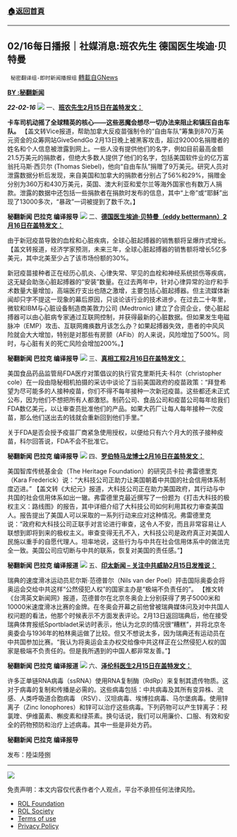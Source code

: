 ###  [:house:返回首頁](https://github.com/ourhimalayas/txt)
---


## 02/16每日播报｜社媒消息:班农先生 德国医生埃迪·贝特曼
` 秘密翻译组-即时新闻播报组` [轉載自GNews](https://gnews.org/zh-hans/2012701/)

**[BY :秘翻新闻](https://gtv.org/broadcast/watch/620c93b0432ae869226d6537)**

***22-02-16***
![](https://assets.gnews.org/wp-content/uploads/2022/02/s1-1.jpg)
一、**[班农先生2月15日在盖特发文：](https://gettr.com/post/pullqf412e)**

**卡车司机动摇了全球精英的核心——这些恶魔会想尽一切办法来阻止和镇压自由车队。** 【盖文转Vice报道，帮助加拿大反疫苗强制令的“自由车队”筹集到870万美元资金的众筹网站GiveSendGo 2月13日晚上被黑客攻击，超过92000名捐赠者的姓名和个人信息被泄露到网上。一些人没有提供他们的名字，例如目前最高金额21.5万美元的捐款者，但绝大多数人提供了他们的名字，包括美国软件业的亿万富翁托马斯·西贝尔 (Thomas Siebel)，他向“自由车队”捐赠了9万美元。研究人员对泄露数据分析后发现，来自美国和加拿大的捐款者分别占了56%和29%，捐赠金分别为360万和430万美元，英国、澳大利亚和爱尔兰等海外国家也有数万人捐款。泄露的数据中还包括一些捐款者在捐款时发布的信息，其中“上帝”或“耶稣”出现了13000多次，“暴政”一词被提到了数千次。】

**秘翻新闻 巴拉克 编译报导**
![](https://assets.gnews.org/wp-content/uploads/2022/02/s2.jpg)
二、**[德国医生埃迪·贝特曼（eddy bettermann）2月16日在盖特发文：](https://gettr.com/post/puqug05408)**

由于新冠疫苗导致的血栓和心脏疾病，全球心脏起搏器的销售额将呈爆炸式增长。 【盖文转报道，经济学家预测，未来三年，全球心脏起搏器的销售额将增长5亿多美元，其中北美至少占了该市场份额的30%。

新冠疫苗接种者正在经历心肌炎、心律失常、罕见的血栓和神经系统损伤等疾病，这无疑会助涨心脏起搏器的“安装”数量。在过去两年中，针对心律异常的治疗和手术数量大量增加，高端医疗支出也随之激增，主要包括心脏起搏器。但主流媒体新闻却只字不提这一现象的幕后原因，只谈论该行业的技术进步。在过去二十年里，微软和IBM与心脏设备制造商美敦力公司 (Medtronic) 建立了合资企业，使心脏起搏器可以由心脏病专家通过互联网控制，并获得最新的心脏数据。但如果发生电磁脉冲（EMP）攻击、互联网瘫痪数月该怎么办？如果起搏器失效，患者的中风风险就会大大增加，特别是对那些有房颤（AFib）的人来说，风险增加了500%。同时，与心脏有关的死亡风险会增加200%。】

**秘翻新闻 巴拉克 编译报导**
![](https://assets.gnews.org/wp-content/uploads/2022/02/s3.jpg)
三、**[真相工程2月16日在盖特发文：](https://gettr.com/post/pus5igc12f)**

美国食品药品监管局FDA医疗对策倡议的执行官克里斯托夫·科尔（christopher cole）在一段由隐秘相机拍摄的采访中谈论了当前美国政府的疫苗政策：“拜登希望为尽可能多的人接种疫苗，你们不得不每年接种一次新冠疫苗。这些都还未正式公布，因为他们不想把所有人都激怒。制药公司、食品公司和疫苗公司每年给我们FDA数亿美元，以让审查员批准他们的产品。如果大药厂让每人每年接种一次疫苗，那么他们送出去的钱就会重新回到他们手里。”

关于FDA是否会授予疫苗厂商紧急使用授权，以便给只有六个月大的孩子接种疫苗，科尔回答说，FDA不会不批准它。

**秘翻新闻 巴拉克 编译报导**
![](https://assets.gnews.org/wp-content/uploads/2022/02/s4.jpg)
四、**[罗伯特马龙博士2月16日在盖特发文：](https://gettr.com/post/puruoi0897)**

美国智库传统基金会（The Heritage Foundation）的研究员卡拉·弗雷德里克（Kara Frederick）说：“大科技公司正助力让美国朝着中共国的社会信用体系制度迈进。” 【盖文转《大纪元》报道，大科技公司正在助力美国政府，其行动与中共国的社会信用体系如出一辙。弗雷德里克最近撰写了一份题为《打击大科技的极权主义：路线图》的报告，其中详细介绍了大科技公司如何利用其权力审查美国人。报告提出了美国人可以采取的一系列行动来应对这种情况。弗雷德里克说：“政府和大科技公司正联手对言论进行审查，这令人不安，而且非常容易让人联想到即将到来的极权主义。审查变得无孔不入，大科技公司是政府真正对美国人民施以重手的自愿代理人。坦率地说，这些行为与中共在社会信用体系中的做法完全一致。美国公司应切断与中共的联系，恢复对美国的责任感。”】

**秘翻新闻 巴拉克 编译报道**
![](https://assets.gnews.org/wp-content/uploads/2022/02/S5.jpg)
五、**[印太新闻 – 关注中共威胁2月15日发推说：](https://twitter.com/IndoPac_Info/status/1493598472921964544)**

瑞典的速度滑冰运动员尼尔斯∙范德普尔（Nils van der Poel）抨击国际奥委会将奥运会交给中共这样“公然侵犯人权”的国家主办是“极端不负责任的”。 【推文转《台湾英文新闻网》报道，范德普尔在北京冬奥会上分别获得了男子5000米和10000米速度滑冰比赛的金牌。在冬奥会开幕之前他曾被瑞典媒体问及对中共国人权问题的看法，他那个时候表示不方面发表评论。2月13日返回瑞典后，他在接受瑞典体育报纸Sportbladet采访时表示，他认为北京的情况很“糟糕”，并将北京冬奥委会与1936年的柏林奥运做了比较。但又不想说太多，因为瑞典还有运动员在中共国参加比赛。“我认为将奥运会主办权交给像中共这样正在公然侵犯人权的国家是极端不负责任的。但是我所遇到的中国人都非常友善。”】

**秘翻新闻 巴拉克 编译报道**
![](https://assets.gnews.org/wp-content/uploads/2022/02/s6.png)
六、**[泽伦科医生2月15日在盖特发文：](https://gettr.com/post/pupo6h2668)**

许多正单链RNA病毒（ssRNA）使用RNA复制酶（RdRp）来复制其遗传物质。这对于病毒的复制和传播是必需的。这些病毒包括：中共病毒及其所有变异株、流感、人类呼吸道合胞病毒 （RSV）、汉坦病毒、埃博拉病毒、马尔堡病毒。使用锌离子（Zinc Ionophores）和锌可以治疗这些病毒。下列药物可以产生锌离子：羟氯喹、伊维菌素、槲皮素和绿茶素。换句话说，我们可以用廉价、口服、有效和安全的药物预防和治疗上述病毒。其中一些是非处方药。

**秘翻新闻 巴拉克 编译报导**

发布：陸柒陸捌

* * *
![](https://assets.gnews.org/wp-content/uploads/2022/01/截圖-2021-12-28-00.48.35.png)


 

免责声明：本文内容仅代表作者个人观点，平台不承担任何法律风险。

- [ROL Foundation](https://rolfoundation.org/)
- [ROL Society](https://rolsociety.org/)
- [Terms of use](https://gnews.org/terms-of-use-3/)
- [Privacy Policy](https://gnews.org/privacy-policy/)
